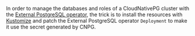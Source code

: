 In order to manage the databases and roles of a CloudNativePG cluster with the [External PostgreSQL operator](https://github.com/movetokube/postgres-operator), the trick is to install the resources with [Kustomize](https://kustomize.io/) and patch the External PostgreSQL operator `Deployment` to make it use the secret generated by CNPG.
